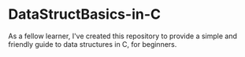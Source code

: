 # DataStructBasics-in-C
As a fellow learner, I've created this repository to provide a simple and friendly guide to data structures in C, for beginners.
